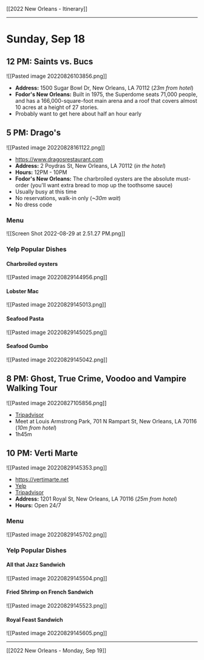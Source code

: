 [[2022 New Orleans - Itinerary]]

---
# Sunday, Sep 18
## 12 PM: Saints vs. Bucs 
![[Pasted image 20220826103856.png]]
- **Address:** 1500 Sugar Bowl Dr, New Orleans, LA 70112 (*23m from hotel*)
- **Fodor's New Orleans:** Built in 1975, the Superdome seats 71,000 people, and has a 166,000-square-foot main arena and a roof that covers almost 10 acres at a height of 27 stories.
- Probably want to get here about half an hour early

## 5 PM: Drago's
![[Pasted image 20220828161122.png]]
- https://www.dragosrestaurant.com
- **Address:** 2 Poydras St, New Orleans, LA 70112 (*in the hotel*)
- **Hours:** 12PM - 10PM
- **Fodor's New Orleans:** The charbroiled oysters are the absolute must-order (you'll want extra bread to mop up the toothsome sauce)
- Usually busy at this time
- No reservations, walk-in only (*~30m wait*)
- No dress code

### Menu
![[Screen Shot 2022-08-29 at 2.51.27 PM.png]]

### Yelp Popular Dishes
#### Charbroiled oysters
![[Pasted image 20220829144956.png]]
#### Lobster Mac
![[Pasted image 20220829145013.png]]
#### Seafood Pasta
![[Pasted image 20220829145025.png]]
#### Seafood Gumbo
![[Pasted image 20220829145042.png]]

## 8 PM: Ghost, True Crime, Voodoo and Vampire Walking Tour
![[Pasted image 20220827105856.png]]
- [Tripadvisor](https://www.tripadvisor.com/AttractionProductReview-g60864-d17774983-Adults_Only_New_Orleans_Ghost_True_Crime_Voodoo_and_Vampire_Walking_Tour-New_Orlean.html)
- Meet at Louis Armstrong Park, 701 N Rampart St, New Orleans, LA 70116 (*10m from hotel*)
- 1h45m

## 10 PM: Verti Marte
![[Pasted image 20220829145353.png]]
- https://vertimarte.net
- [Yelp](https://www.yelp.com/biz/verti-marte-new-orleans-2)
- [Tripadvisor](https://www.tripadvisor.com/Restaurant_Review-g60864-d1557308-Reviews-Verti_Marte-New_Orleans_Louisiana.html)
- **Address:** 1201 Royal St, New Orleans, LA 70116 (*25m from hotel*)
- **Hours:** Open 24/7

### Menu
![[Pasted image 20220829145702.png]]

### Yelp Popular Dishes
#### All that Jazz Sandwich
![[Pasted image 20220829145504.png]]

#### Fried Shrimp on French Sandwich
![[Pasted image 20220829145523.png]]

#### Royal Feast Sandwich
![[Pasted image 20220829145605.png]]

---
[[2022 New Orleans - Monday, Sep 19]]